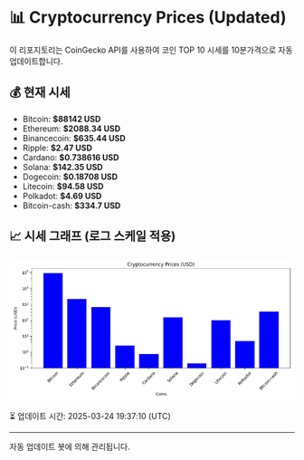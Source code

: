 
# 📊 Cryptocurrency Prices (Updated)

이 리포지토리는 CoinGecko API를 사용하여 코인 TOP 10 시세를 10분가격으로 자동 업데이트합니다.

## 💰 현재 시세
- Bitcoin: **$88142 USD**
- Ethereum: **$2088.34 USD**
- Binancecoin: **$635.44 USD**
- Ripple: **$2.47 USD**
- Cardano: **$0.738616 USD**
- Solana: **$142.35 USD**
- Dogecoin: **$0.18708 USD**
- Litecoin: **$94.58 USD**
- Polkadot: **$4.69 USD**
- Bitcoin-cash: **$334.7 USD**

## 📈 시세 그래프 (로그 스케일 적용)
![Crypto Prices](crypto_prices.png)

⏳ 업데이트 시간: 2025-03-24 19:37:10 (UTC)

---
자동 업데이트 봇에 의해 관리됩니다.
